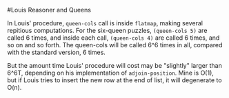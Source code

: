 #Louis Reasoner and Queens

In Louis' procedure, ``queen-cols`` call is inside ``flatmap``, making several 
repitious computations. For the six-queen puzzles, ``(queen-cols 5)`` are 
called 6 times, and inside each call, ``(queen-cols 4)`` are called 6 times,
and so on and so forth. The queen-cols will be called 6^6 times in all, 
compared with the standard version, 6 times.

But the amount time Louis' procedure will cost may be "slightly" larger than 
6^6T, depending on his implementation of ``adjoin-position``. Mine is O(1), 
but if Louis tries to insert the new row at the end of list, it will 
degenerate to O(n).
